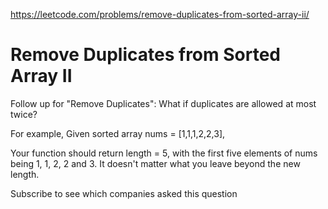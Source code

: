 https://leetcode.com/problems/remove-duplicates-from-sorted-array-ii/

# Remove Duplicates from Sorted Array II

Follow up for "Remove Duplicates":
What if duplicates are allowed at most twice?

For example,
Given sorted array nums = [1,1,1,2,2,3],

Your function should return length = 5, with the first five elements of nums being 1, 1, 2, 2 and 3. It doesn't matter what you leave beyond the new length.

Subscribe to see which companies asked this question
